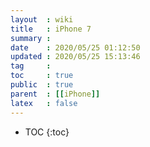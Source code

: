 ```yaml
---
layout  : wiki
title   : iPhone 7
summary : 
date    : 2020/05/25 01:12:50
updated : 2020/05/25 15:13:46
tag     : 
toc     : true
public  : true
parent  : [[iPhone]]
latex   : false
---
```

* TOC
{:toc}

# 
